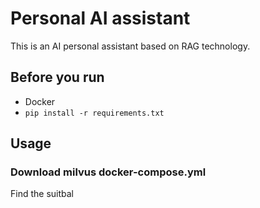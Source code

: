 # Personal AI assistant

This is an AI personal assistant based on RAG technology.

## Before you run

- Docker
- `pip install -r requirements.txt`

## Usage

### Download milvus docker-compose.yml

Find the suitbal 